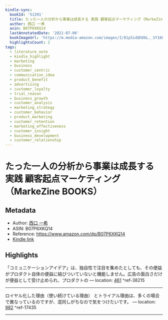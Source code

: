 ```yaml
---
kindle-sync:
  bookId: '51391'
  title: たった一人の分析から事業は成長する 実践 顧客起点マーケティング（MarkeZine BOOKS）
  author: 西口 一希
  asin: B07P6XKQ14
  lastAnnotatedDate: '2021-07-06'
  bookImageUrl: 'https://m.media-amazon.com/images/I/81p5idQhDbL._SY160.jpg'
  highlightsCount: 2
tags:
  - literature_note
  - kindle_highlight
  - marketing
  - business
  - customer_centric
  - communication_idea
  - product_benefit
  - advertising
  - customer_loyalty
  - trial_reason
  - business_growth
  - customer_analysis
  - marketing_strategy
  - customer_behavior
  - product_marketing
  - customer_retention
  - marketing_effectiveness
  - customer_insight
  - business_development
  - customer_relationship
---
```

# たった一人の分析から事業は成長する 実践 顧客起点マーケティング（MarkeZine BOOKS）
## Metadata
* Author: [西口 一希](https://www.amazon.comundefined)
* ASIN: B07P6XKQ14
* Reference: https://www.amazon.com/dp/B07P6XKQ14
* [Kindle link](kindle://book?action=open&asin=B07P6XKQ14)

## Highlights
「コミュニケーションアイデア」は、独自性で注目を集めたとしても、その便益がプロダクト自体の便益に結びついていないと機能しません。広告の面白さだけが便益として受け止められ、プロダクトの — location: [461](kindle://book?action=open&asin=B07P6XKQ14&location=461) ^ref-38215

---
ロイヤル化した理由（使い続けている理由） とトライアル理由は、多くの場合で異なっているのですが、混同しがちなので気をつけたいです。 — location: [982](kindle://book?action=open&asin=B07P6XKQ14&location=982) ^ref-17435

---
